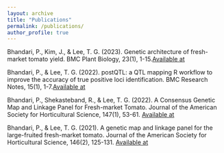 ```yaml
---
layout: archive
title: "Publications"
permalink: /publications/
author_profile: true
---
```

Bhandari, P., Kim, J., & Lee, T. G. (2023). Genetic architecture of fresh-market tomato yield. BMC Plant Biology, 23(1), 1-15.[Available at](https://doi.org/10.1186/s12870-022-04018-5)

Bhandari, P., & Lee, T. G. (2022). postQTL: a QTL mapping R workflow to improve the accuracy of true positive loci identification. BMC Research Notes, 15(1), 1-7.[Available at](https://doi.org/10.1186/s13104-022-06017-z)


Bhandari, P., Shekasteband, R., & Lee, T. G. (2022). A Consensus Genetic Map and Linkage Panel for Fresh-market Tomato. Journal of the American Society for Horticultural Science, 147(1), 53-61. [Available at](https://doi.org/10.21273/JASHS05110-21)



Bhandari, P., & Lee, T. G. (2021). A genetic map and linkage panel for the large-fruited fresh-market tomato. Journal of the American Society for Horticultural Science, 146(2), 125-131. [Available at](https://doi.org/10.21273/JASHS04999-20)
